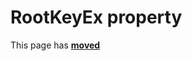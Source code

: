 # RootKeyEx property #

This page has [**moved**](https://lib-docs.delphidabbler.com/WdwState/5/API/TPJRegWdwState-RootKeyEx)